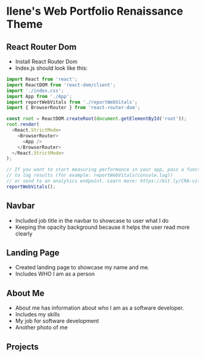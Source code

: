 # Ilene's Web Portfolio Renaissance Theme 

## React Router Dom
- Install React Router Dom
- Index.js should look like this:
```js
import React from 'react';
import ReactDOM from 'react-dom/client';
import './index.css';
import App from './App';
import reportWebVitals from './reportWebVitals';
import { BrowserRouter } from 'react-router-dom';

const root = ReactDOM.createRoot(document.getElementById('root'));
root.render(
  <React.StrictMode>
    <BrowserRouter>
      <App />
    </BrowserRouter>
  </React.StrictMode>
);

// If you want to start measuring performance in your app, pass a function
// to log results (for example: reportWebVitals(console.log))
// or send to an analytics endpoint. Learn more: https://bit.ly/CRA-vitals
reportWebVitals();

```

## Navbar
- Included job title in the navbar to showcase to user what I do
- Keeping the opacity background because it helps the user read more clearly

## Landing Page
- Created landing page to showcase my name and me.
- Includes WHO I am as a person

## About Me
- About me has information about who I am as a software developer. 
- Includes my skills
- My job for software development
- Another photo of me

## Projects